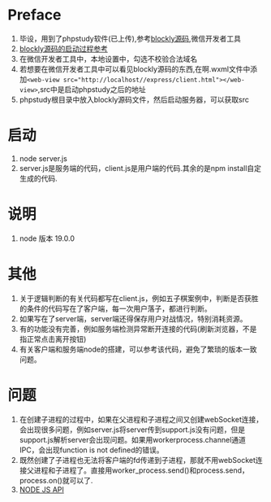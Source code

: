 # Preface
1. 毕设，用到了phpstudy软件(已上传),参考[blockly源码](https://github.com/google/blockly-games),微信开发者工具
2. [blockly源码的启动过程参考](https://www.youtube.com/watch?v=uJ9Jz6CeiyE)
3. 在微信开发者工具中，本地设置中，勾选不校验合法域名
4. 若想要在微信开发者工具中可以看见blockly源码的东西,在啊.wxml文件中添加`<web-view src="http://localhost//express/client.html"></web-view>`,src中是启动phpstudy之后的地址
5. phpstudy根目录中放入blockly源码文件，然后启动服务器，可以获取src
# 启动
1. node server.js
2. server.js是服务端的代码，client.js是用户端的代码.其余的是npm install自定生成的代码.
# 说明
1. node 版本 19.0.0
# 其他
1. 关于逻辑判断的有关代码都写在client.js，例如五子棋案例中，判断是否获胜的条件的代码写在了客户端，每一次用户落子，都进行判断。
2. 如果写在了server端，server端还得保存用户对战情况，特别消耗资源。
3. 有的功能没有完善，例如服务端检测异常断开连接的代码(刷新浏览器，不是指正常点击离开按钮)
4. 有关客户端和服务端node的搭建，可以参考该代码，避免了繁琐的版本一致问题。
# 问题
1. 在创建子进程的过程中，如果在父进程和子进程之间又创建webSocket连接，会出现很多问题，例如server.js将server传到support.js没有问题，但是support.js解析server会出现问题。如果用workerprocess.channel通道IPC，会出现function is not defined的错误。
2. 既然创建了子进程也无法将客户端的fd传递到子进程，那就不用webSocket连接父进程和子进程了。直接用worker_process.send()和process.send，process.on()就可以了.
3. [NODE JS API](https://nodejs.org/api/child_process.html#subprocesssendmessage-sendhandle-options-callback)

